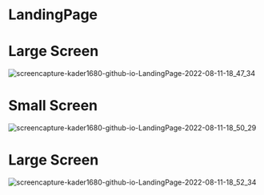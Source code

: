 # LandingPage
<h1>Large Screen</h1>


![screencapture-kader1680-github-io-LandingPage-2022-08-11-18_47_34](https://user-images.githubusercontent.com/87822994/184201849-61b730b7-4ef3-4e4e-9ff2-03d67322bd21.png)


<h1>Small Screen</h1>

![screencapture-kader1680-github-io-LandingPage-2022-08-11-18_50_29](https://user-images.githubusercontent.com/87822994/184201884-fb324125-3acd-470d-b3bb-d9a800e2a92a.png)


<h1>Large Screen</h1>

![screencapture-kader1680-github-io-LandingPage-2022-08-11-18_52_34](https://user-images.githubusercontent.com/87822994/184202581-6ed99c5b-a97a-4dc3-974f-33993a6cbaf4.png)



